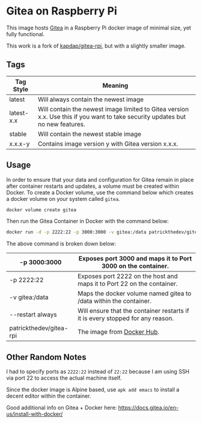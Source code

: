 # Gitea on Raspberry Pi
This image hosts [Gitea](https://gitea.io) in a Raspberry Pi docker image of minimal size, yet fully functional.

This work is a fork of [kapdap/gitea-rpi](https://hub.docker.com/r/kapdap/gitea-rpi), but with a slightly smaller image.

## Tags
|Tag Style|Meaning|
|--|--|
|latest|Will always contain the newest image|
|latest-x.x|Will contain the newest image limited to Gitea version x.x. Use this if you want to take security updates but no new features.|
|stable|Will contain the newest stable image|
|x.x.x-y|Contains image version y with Gitea version x.x.x.

## Usage
In order to ensure that your data and configuration for Gitea remain in place after container restarts and updates, a volume must be created within Docker. To create a Docker volume, use the command below which creates a docker volume on your system called ```gitea```.

```bash
docker volume create gitea
```
Then run the Gitea Container in Docker with the command below:
```bash
docker run -d -p 2222:22 -p 3000:3000 -v gitea:/data patrickthedev/gitea-rpi
```
The above command is broken down below:

| -p 3000:3000            | Exposes port 3000 and maps it to Port 3000 on the container.                   |
|-------------------------|--------------------------------------------------------------------------------|
| -p 2222:22              | Exposes port 2222 on the host and maps it to Port 22 on the container.         |
| -v gitea:/data          | Maps the docker volume named gitea to /data within the container.              |
| --restart always        | Will ensure that the container restarts if it is every stopped for any reason. |
| patrickthedev/gitea-rpi | The image from [Docker Hub](https://hub.docker.com/r/patrickthedev/gitea-rpi). |

## Other Random Notes

I had to specify ports as ```2222:22``` instead of ```22:22``` because I am using SSH via port 22 to access the actual machine itself.

Since the docker image is Alpine based, use ```apk add emacs``` to install a decent editor within the container.

Good additional info on Gitea + Docker here: https://docs.gitea.io/en-us/install-with-docker/
